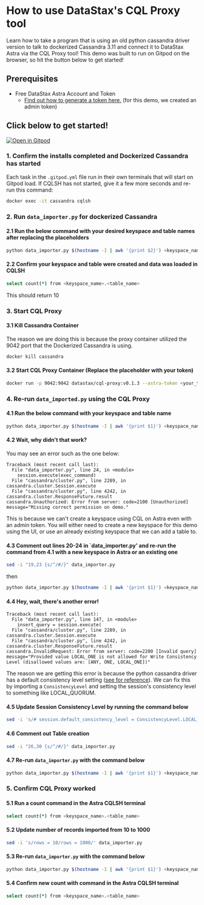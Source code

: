 # How to use DataStax's CQL Proxy tool

Learn how to take a program that is using an old python cassandra driver version to talk to dockerized Cassandra 3.11 and connect it to DataStax Astra via the CQL Proxy tool! This demo was built to run on Gitpod on the browser, so hit the button below to get started!

## Prerequisites
- Free DataStax Astra Account and Token
  - [Find out how to generate a token here.](https://docs.datastax.com/en/astra/docs/manage/org/manage-tokens.html) (for this demo, we created an admin token)

## Click below to get started!

[![Open in Gitpod](https://gitpod.io/button/open-in-gitpod.svg)](https://gitpod.io/#https://github.com/Anant/example-cql-proxy)

### 1. Confirm the installs completed and Dockerized Cassandra has started
Each task in the `.gitpod.yml` file run in their own terminals that will start on Gitpod load. If CQLSH has not started, give it a few more seconds and re-run this command:
```bash
docker exec -it cassandra cqlsh
```


### 2. Run `data_importer.py` for dockerized Cassandra
#### 2.1 Run the below command with your desired keyspace and table names after replacing the placeholders
```bash
python data_importer.py $(hostname -I | awk '{print $2}') <keyspace_name> <table_name>
```

#### 2.2 Confirm your keyspace and table were created and data was loaded in CQLSH
```bash
select count(*) from <keyspace_name>.<table_name>
```

This should return 10

### 3. Start CQL Proxy
#### 3.1 Kill Cassandra Container
The reason we are doing this is because the proxy container utilized the 9042 port that the Dockerized Cassandra is using. 

```bash
docker kill cassandra
```

#### 3.2 Start CQL Proxy Container (Replace the placeholder with your token)
```bash
docker run -p 9042:9042 datastax/cql-proxy:v0.1.3 --astra-token <your_token>
```

### 4. Re-run `data_imported.py` using the CQL Proxy

#### 4.1 Run the below command with your keyspace and table name
```bash
python data_importer.py $(hostname -I | awk '{print $1}') <keyspace_name> <table_name>
```

#### 4.2 Wait, why didn't that work?
You may see an error such as the one below:
```console
Traceback (most recent call last):
  File "data_importer.py", line 24, in <module>
    session.execute(exec_command)
  File "cassandra/cluster.py", line 2289, in cassandra.cluster.Session.execute
  File "cassandra/cluster.py", line 4242, in cassandra.cluster.ResponseFuture.result
cassandra.Unauthorized: Error from server: code=2100 [Unauthorized] message="Missing correct permission on demo."
```
This is because we can't create a keyspace using CQL on Astra even with an admin token. You will either need to create a new keyspace for this demo using the UI, or use an already existing keyspace that we can add a table to.

#### 4.3 Comment out lines 20-24 in `data_importer.py' and re-run the command from 4.1 with a new keyspace in Astra or an existing one
```bash
sed -i "19,23 {s/^/#/}" data_importer.py
```

then

```bash
python data_importer.py $(hostname -I | awk '{print $1}') <keyspace_name> <table_name>
```

#### 4.4 Hey, wait, there's another error!
```console
Traceback (most recent call last):
  File "data_importer.py", line 147, in <module>
    insert_query = session.execute(
  File "cassandra/cluster.py", line 2289, in cassandra.cluster.Session.execute
  File "cassandra/cluster.py", line 4242, in cassandra.cluster.ResponseFuture.result
cassandra.InvalidRequest: Error from server: code=2200 [Invalid query] message="Provided value LOCAL_ONE is not allowed for Write Consistency Level (disallowed values are: [ANY, ONE, LOCAL_ONE])"
```

The reason we are getting this error is because the python cassandra driver has a default consistency level setting ([see for reference](https://docs.datastax.com/en/developer/python-driver/3.19/api/cassandra/#cassandra.ConsistencyLevel)). We can fix this by importing a `ConsistencyLevel` and setting the session's consistency level to something like LOCAL_QUORUM.

#### 4.5 Update Session Consistency Level by running the command below
```bash
sed -i 's/# session.default_consistency_level = ConsistencyLevel.LOCAL_QUORUM/session.default_consistency_level = ConsistencyLevel.LOCAL_QUORUM/' data_importer.py 
```

#### 4.6 Comment out Table creation
```bash
sed -i "26,30 {s/^/#/}" data_importer.py
```

#### 4.7 Re-run `data_importer.py` with the command below
```bash
python data_importer.py $(hostname -I | awk '{print $1}') <keyspace_name> <table_name>
```

### 5. Confirm CQL Proxy worked

#### 5.1 Run a count command in the Astra CQLSH terminal
```bash
select count(*) from <keyspace_name>.<table_name>
```

#### 5.2 Update number of records imported from 10 to 1000
```bash
sed -i 's/rows = 10/rows = 1000/' data_importer.py 
```

#### 5.3 Re-run `data_importer.py` with the command below
```bash
python data_importer.py $(hostname -I | awk '{print $1}') <keyspace_name> <table_name>
```

#### 5.4 Confirm new count with command in the Astra CQLSH terminal
```bash
select count(*) from <keyspace_name>.<table_name>
```
